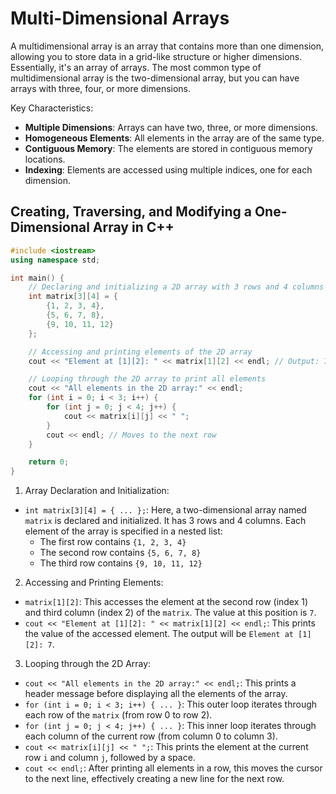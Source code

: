# Multi-Dimensional Arrays
A multidimensional array is an array that contains more than one dimension, allowing you to store data in a grid-like structure or higher dimensions. Essentially, it's an array of arrays. The most common type of multidimensional array is the two-dimensional array, but you can have arrays with three, four, or more dimensions.

Key Characteristics:
- **Multiple Dimensions**: Arrays can have two, three, or more dimensions.
- **Homogeneous Elements**: All elements in the array are of the same type.
- **Contiguous Memory**: The elements are stored in contiguous memory locations.
- **Indexing**: Elements are accessed using multiple indices, one for each dimension.

## Creating, Traversing, and Modifying a One-Dimensional Array in C++
```cpp
#include <iostream>
using namespace std;

int main() {
    // Declaring and initializing a 2D array with 3 rows and 4 columns
    int matrix[3][4] = {
        {1, 2, 3, 4},
        {5, 6, 7, 8},
        {9, 10, 11, 12}
    };

    // Accessing and printing elements of the 2D array
    cout << "Element at [1][2]: " << matrix[1][2] << endl; // Output: 7

    // Looping through the 2D array to print all elements
    cout << "All elements in the 2D array:" << endl;
    for (int i = 0; i < 3; i++) {
        for (int j = 0; j < 4; j++) {
            cout << matrix[i][j] << " ";
        }
        cout << endl; // Moves to the next row
    }

    return 0;
}
```
1. Array Declaration and Initialization:
- `int matrix[3][4] = { ... };`: Here, a two-dimensional array named `matrix` is declared and initialized. It has 3 rows and 4 columns. Each element of the array is specified in a nested list:
    * The first row contains `{1, 2, 3, 4}`
    * The second row contains `{5, 6, 7, 8}`
    * The third row contains `{9, 10, 11, 12}`
2. Accessing and Printing Elements:
- `matrix[1][2]`: This accesses the element at the second row (index 1) and third column (index 2) of the `matrix`. The value at this position is `7`.
- `cout << "Element at [1][2]: " << matrix[1][2] << endl;`: This prints the value of the accessed element. The output will be `Element at [1][2]: 7`.
3. Looping through the 2D Array:
- `cout << "All elements in the 2D array:" << endl;`: This prints a header message before displaying all the elements of the array.
- `for (int i = 0; i < 3; i++) { ... }`: This outer loop iterates through each row of the `matrix` (from row 0 to row 2).
- `for (int j = 0; j < 4; j++) { ... }`: This inner loop iterates through each column of the current row (from column 0 to column 3).
- `cout << matrix[i][j] << " ";`: This prints the element at the current row `i` and column `j`, followed by a space.
- `cout << endl;`: After printing all elements in a row, this moves the cursor to the next line, effectively creating a new line for the next row.
